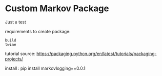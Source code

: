 # Custom Markov Package

Just a test

requirements to create package: 
```
build
twine
```

tutorial source: https://packaging.python.org/en/latest/tutorials/packaging-projects/

install : pip install markovlogging==0.0.1